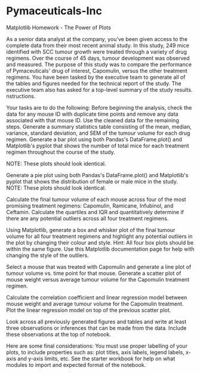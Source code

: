 # Pymaceuticals-Inc
Matplotlib Homework - The Power of Plots

As a senior data analyst at the company, you've been given access to the complete data from their most recent animal study. In this study, 249 mice identified with SCC tumour growth were treated through a variety of drug regimens. Over the course of 45 days, tumour development was observed and measured. The purpose of this study was to compare the performance of Pymaceuticals' drug of interest, Capomulin, versus the other treatment regimens. You have been tasked by the executive team to generate all of the tables and figures needed for the technical report of the study. The executive team also has asked for a top-level summary of the study results.
nstructions.

Your tasks are to do the following:
Before beginning the analysis, check the data for any mouse ID with duplicate time points and remove any data associated with that mouse ID. Use the cleaned data for the remaining steps.
Generate a summary statistics table consisting of the mean, median, variance, standard deviation, and SEM of the tumour volume for each drug regimen.
Generate a bar plot using both Pandas's DataFrame.plot() and Matplotlib's pyplot that shows  the number of total mice for each treatment regimen throughout the course of the study.

NOTE: These plots should look identical.

Generate a pie plot using both Pandas's DataFrame.plot() and Matplotlib's pyplot that shows the distribution of female or male mice in the study.
NOTE: These plots should look identical.

Calculate the final tumour volume of each mouse across four of the most promising treatment regimens: Capomulin, Ramicane, Infubinol, and Ceftamin. Calculate the quartiles and IQR and quantitatively determine if there are any potential outliers across all four treatment regimens.

Using Matplotlib, generate a box and whisker plot of the final tumour volume for all four treatment regimens and highlight any potential outliers in the plot by changing their colour and style.
Hint: All four box plots should be within the same figure. Use this Matplotlib documentation page for help with changing the style of the outliers.

Select a mouse that was treated with Capomulin and generate a line plot of tumour volume vs. time point for that mouse.
Generate a scatter plot of mouse weight versus average tumour volume for the Capomulin treatment regimen.

Calculate the correlation coefficient and linear regression model between mouse weight and average tumour volume for the Capomulin treatment. Plot the linear regression model on top of the previous scatter plot.

Look across all previously generated figures and tables and write at least three observations or inferences that can be made from the data. Include these observations at the top of notebook.

Here are some final considerations:
You must use proper labelling of your plots, to include properties such as: plot titles, axis labels, legend labels, x-axis and y-axis limits, etc.
See the starter workbook for help on what modules to import and expected format of the notebook.

